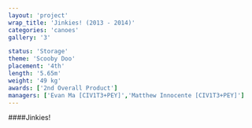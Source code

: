 ```yaml
---
layout: 'project'
wrap_title: 'Jinkies! (2013 - 2014)'
categories: 'canoes'
gallery: '3'

status: 'Storage'
theme: 'Scooby Doo'
placement: '4th'
length: '5.65m'
weight: '49 kg'
awards: ['2nd Overall Product']
managers: ['Evan Ma [CIV1T3+PEY]','Matthew Innocente [CIV1T3+PEY]']
---
```

####Jinkies!
